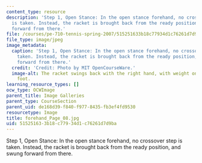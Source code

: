 ```yaml
---
content_type: resource
description: 'Step 1, Open Stance: In the open stance forehand, no crossover step
  is taken. Instead, the racket is brought back from the ready position, and swung
  forward from there.'
file: /courses/pe-710-tennis-spring-2007/515251633b18c77934d1c76261d7d9ba_forehand_Page_08.jpg
file_type: image/jpeg
image_metadata:
  caption: 'Step 1, Open Stance: In the open stance forehand, no crossover step is
    taken. Instead, the racket is brought back from the ready position, and swung
    forward from there.'
  credit: 'Credit: Photo by MIT OpenCourseWare.'
  image-alt: The racket swings back with the right hand, with weight on the right
    foot.
learning_resource_types: []
ocw_type: OCWImage
parent_title: Image Galleries
parent_type: CourseSection
parent_uid: de168d39-f840-f977-8435-fb3ef4fd9530
resourcetype: Image
title: forehand_Page_08.jpg
uid: 51525163-3b18-c779-34d1-c76261d7d9ba
---
```

Step 1, Open Stance: In the open stance forehand, no crossover step is taken. Instead, the racket is brought back from the ready position, and swung forward from there.

